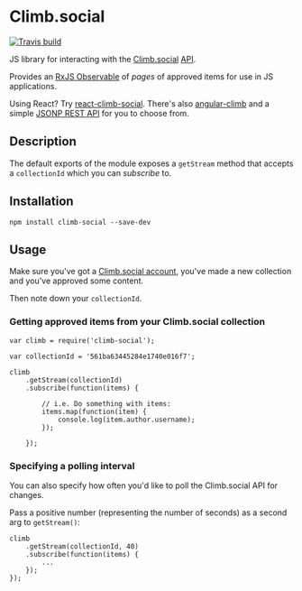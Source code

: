 # Climb.social

[![Travis build](https://img.shields.io/travis/Climb-social/climb-social.svg?style=flat-square)](https://travis-ci.org/Climb-social/climb-social)

JS library for interacting with the [Climb.social](http://climb.social/?utm_source=github&utm_medium=readme&utm_campaign=climb-social) [API](http://docs.climbsocial.apiary.io/).

Provides an [RxJS Observable](http://reactivex.io/) of _pages_ of approved items for use in JS applications.

Using React? Try [react-climb-social](https://github.com/Climb-social/react-climb-social). There's also [angular-climb](https://github.com/Climb-social/angular-climb) and a simple [JSONP REST API](https://github.com/Climb-social/climb-social) for you to choose from.

## Description

The default exports of the module exposes a `getStream` method that accepts a `collectionId` which you can _subscribe_ to.

## Installation

    npm install climb-social --save-dev

## Usage

Make sure you've got a [Climb.social account](http://app.climb.social/#signup), you've made a new collection and you've approved some content.

Then note down your `collectionId`.

### Getting approved items from your Climb.social collection

    var climb = require('climb-social');

    var collectionId = '561ba63445284e1740e016f7';

    climb
        .getStream(collectionId)
        .subscribe(function(items) {

            // i.e. Do something with items:
            items.map(function(item) {
                console.log(item.author.username);
            });

        });

### Specifying a polling interval

You can also specify how often you'd like to poll the Climb.social API for changes.

Pass a positive number (representing the number of seconds) as a second arg to `getStream()`:

    climb
        .getStream(collectionId, 40)
        .subscribe(function(items) {
            ...
        });
    });
